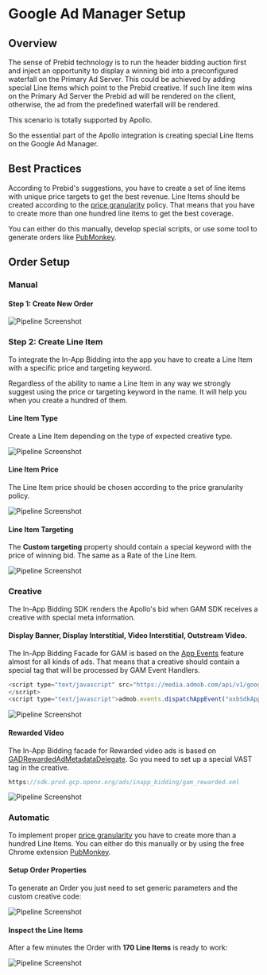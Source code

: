 # Google Ad Manager Setup

## Overview

The sense of Prebid technology is to run the header bidding auction first and inject an opportunity to display a winning bid into a preconfigured waterfall on the Primary Ad Server. This could be achieved by adding special Line Items which point to the Prebid creative. If such line item wins on the Primary Ad Server the Prebid ad will be rendered on the client, otherwise, the ad from the predefined waterfall will be rendered.

This scenario is totally supported by Apollo.

So the essential part of the Apollo integration is creating special Line Items on the Google Ad Manager.  

## Best Practices

According to Prebid's suggestions, you have to create a set of line items with unique price targets to get the best revenue. Line Items should be created according to the [price granularity](http://Prebid.org/Prebid-mobile/adops-price-granularity.html#autoGranularityBucket) policy. That means that you have to create more than one hundred line items to get the best coverage.

You can either do this manually, develop special scripts, or use some tool to generate orders like [PubMonkey](https://chrome.google.com/webstore/detail/pubmonkey/cjbdhopmleoleednpeaknmmbepfkhaml?hl=en).

## Order Setup

### Manual

#### Step 1: Create New Order

 <img src="../res/orders/order-gam-create.png" alt="Pipeline Screenshot" align="center">

### Step 2: Create Line Item

To integrate the In-App Bidding into the app you have to create a Line Item with a specific price and targeting keyword.

Regardless of the ability to name a Line Item in any way we strongly suggest using the price or targeting keyword in the name. It will help you when you create a hundred of them.

#### Line Item Type

Create a Line Item depending on the type of expected creative type.

<img src="../res/orders/order-gam-li-create.png" alt="Pipeline Screenshot" align="center">

#### Line Item Price

The Line Item price should be chosen according to the price granularity policy.

<img src="../res/orders/order-gam-li-price.png" alt="Pipeline Screenshot" align="center">

#### Line Item Targeting

The **Custom targeting** property should contain a special keyword with the price of winning bid. The same as a Rate of the Line Item.

<img src="../res/orders/order-gam-li-targeting.png" alt="Pipeline Screenshot" align="center">


### Creative

The In-App Bidding SDK renders the Apollo's bid when GAM SDK receives a creative with special meta information.  

#### Display Banner, Display Interstitial, Video Interstitial, Outstream Video.


The In-App Bidding Facade for GAM is based on the [App Events](https://developers.google.com/ad-manager/mobile-ads-sdk/ios/banner#app_events) feature almost for all kinds of ads. That means that a creative should contain a special tag that will be processed by GAM Event Handlers.

``` js
<script type="text/javascript" src="https://media.admob.com/api/v1/google_mobile_app_ads.js">
</script>
<script type="text/javascript">admob.events.dispatchAppEvent("oxbSdkAppEvent","");</script>
```

<img src="../res/orders/order-gam-creative-banner.png" alt="Pipeline Screenshot" align="center">


#### Rewarded Video

The In-App Bidding facade for Rewarded video ads is based on [GADRewardedAdMetadataDelegate](https://developers.google.com/admob/ios/api/reference/Protocols/GADRewardedAdMetadataDelegate). So you need to set up a special VAST tag in the creative.

``` js
https://sdk.prod.gcp.openx.org/ads/inapp_bidding/gam_rewarded.xml
```

<img src="../res/orders/order-gam-creative-rewarded.png" alt="Pipeline Screenshot" align="center">

### Automatic


To implement proper [price granularity](http://Prebid.org/Prebid-mobile/adops-price-granularity.html#autoGranularityBucket) you have to create more than a hundred Line Items. You can either do this manually or by using the free Chrome extension [PubMonkey](https://chrome.google.com/webstore/detail/pubmonkey/cjbdhopmleoleednpeaknmmbepfkhaml?hl=en).

#### Setup Order Properties

To generate an Order you just need to set generic parameters and the custom creative code:

<img src="../res/orders/order-gam-pubmonkey-form.png" alt="Pipeline Screenshot" align="center">


#### Inspect the Line Items

After a few minutes the Order with **170 Line Items** is ready to work:

<img src="../res/orders/order-gam-pubmonkey-result.png" alt="Pipeline Screenshot" align="center">

